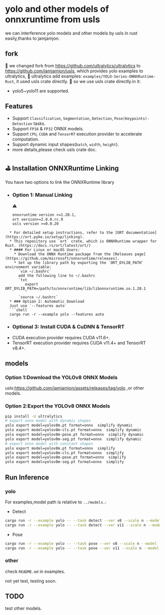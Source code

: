 # yolo and other models of onnxruntime from usls
we can interference yolo models and other models by usls in rust easily,thanks to jamjamjon.
## fork

📔 we changed fork from
https://github.com/ultralytics/ultralytics to https://github.com/jamjamjon/usls, which provides yolo examples to ultralytics,
📔 ultralytics add examples:
`examples/YOLO-Series-ONNXRuntime-Rust`, it used usls crate directly.
📔 so we use usls crate directly.in it:

* yolo5~yolo11 are supported.

## Features

* Support `Classification`, `Segmentation`, `Detection`, `Pose(Keypoints)-Detection` tasks.
* Support `FP16` & `FP32` ONNX models.
* Support `CPU`, `CUDA` and `TensorRT` execution provider to accelerate computation.
* Support dynamic input shapes(`batch`, `width`, `height`).
* more details,please check usls crate doc.

## ⛳️ Installation ONNXRuntime Linking

You have two options to link the ONNXRuntime library

* ### Option 1: Manual Linking
  ⚠️
  ```txt
  onnxruntime version >=1.20.1,
  ort version>=2.0.0.rc.9
  usls version >=0.0.20
```
  * For detailed setup instructions, refer to the [ORT documentation](https://ort.pyke.io/setup/linking).
  * This repository use `ort` crate, which is ONNXRuntime wrapper for Rust. (https://docs.rs/ort/latest/ort/)
  * #### For Linux or macOS Users:
    * Download the ONNX Runtime package from the [Releases page](https://github.com/microsoft/onnxruntime/releases).
    * Set up the library path by exporting the `ORT_DYLIB_PATH` environment variable:
      `vim ~/.bashrc`
      add the following line to ~/.bashrc
      `txt
         export ORT_DYLIB_PATH=/path/to/onnxruntime/lib/libonnxruntime.so.1.20.1
         `
      `source ~/.bashrc`
  * ### Option 2: Automatic Download
  Just use `--features auto`
  ```shell
  cargo run -r --example yolo --features auto
  ```
* ### Optional 3: Install CUDA & CuDNN & TensorRT
* CUDA execution provider requires CUDA v11.6+.
* TensorRT execution provider requires CUDA v11.4+ and TensorRT v8.4+.

## models

### Option 1:Download the YOLOv8 ONNX Models

usls:https://github.com/jamjamjon/assets/releases/tag/yolo ,or other models.

### Option 2:Export the YOLOv8 ONNX Models

```bash
pip install -U ultralytics
# export onnx model with dynamic shapes
yolo export model=yolov8m.pt format=onnx  simplify dynamic
yolo export model=yolov8m-cls.pt format=onnx  simplify dynamic
yolo export model=yolov8m-pose.pt format=onnx  simplify dynamic
yolo export model=yolov8m-seg.pt format=onnx  simplify dynamic
# export onnx model with constant shapes
yolo export model=yolov8m.pt format=onnx  simplify
yolo export model=yolov8m-cls.pt format=onnx  simplify
yolo export model=yolov8m-pose.pt format=onnx  simplify
yolo export model=yolov8m-seg.pt format=onnx  simplify
```

## Run Inference

### yolo
For examples,model path is relative to `../models.`:
- Detect
```sh
cargo run -r --example yolo -- --task detect --ver v8 --scale n --model../models/v8-m.onnx  --source assets/bus.jpg
cargo run -r --example yolo -- --task detect --ver v11 --scale n --model../models/v11-m.onnx  --source assets/bus.jpg
```
- Pose
```sh
cargo run -r --example yolo -- --task pose --ver v8 --scale n --model ../models/v8-m-pose.onnx  --source assets/bus.jpg
cargo run -r --example yolo -- --task pose --ver v11 --scale n --model ../models/v11-m-pose.onnx  --source assets/bus.jpg
```
### other

check `README.md` in examples.

not yet test, testing soon.
## TODO

test other models.
